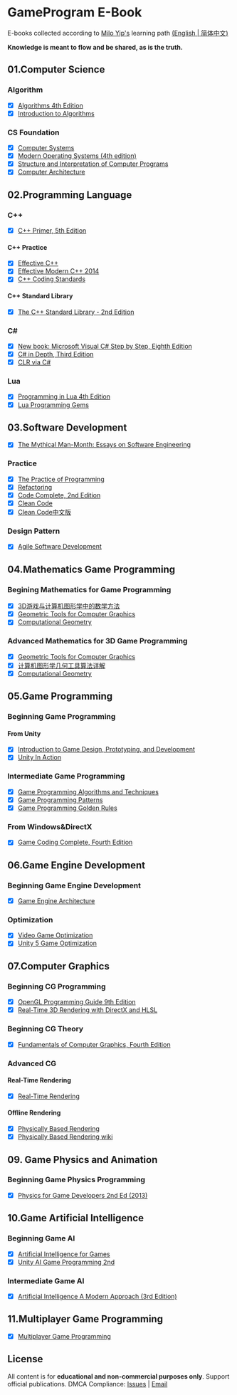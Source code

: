# GameProgram E-Book

E-books collected according to [Milo Yip's](https://github.com/miloyip/game-programmer) learning path
[(<u>English</u>](game-programmer.png)[ | <u>简体中文</u>)](game-programmer-zh-cn.png)

**Knowledge is meant to flow and be shared, as is the truth.**

## 01.Computer Science

### Algorithm

- [x] [Algorithms 4th Edition](https://github.com/kurong00/GameProgramBooks/blob/master//01.Computer%20Science/Algorithm/Algorithhms%204th%20Edition%20by%20Robert%20Sedgewick%2C%20Kevin%20Wayne.pdf)
- [x] [Introduction to Algorithms](https://github.com/kurong00/GameProgramBooks/blob/master//01.Computer%20Science/Algorithm/Introduction%20to%20Algorithms.pdf)

### CS Foundation

- [x] [Computer Systems](https://github.com/kurong00/GameProgramBooks/blob/master//01.Computer%20Science/CS%20Foundation/Computer%20Systems.pdf)
- [x] [Modern Operating Systems (4th edition)](https://github.com/kurong00/GameProgramBooks/blob/master//01.Computer%20Science/CS%20Foundation/Modern%20Operating%20Systems%20(4th%20edition).pdf)
- [x] [Structure and Interpretation of Computer Programs](https://github.com/kurong00/GameProgramBooks/blob/master//01.Computer%20Science/CS%20Foundation/Structure%20and%20Interpretation%20of%20Computer%20Programs.pdf)
- [x] [Computer Architecture](https://github.com/kurong00/GameProgramBooks/blob/master//01.Computer%20Science/CS%20Foundation/Computer%20Architecture.pdf)

## 02.Programming Language

### C++

- [x] [C++ Primer, 5th Edition](https://github.com/kurong00/GameProgramBooks/blob/master//02.Programming%20Language/C%2B%2B/C%2B%2B%20Primer%2C%205th%20Edition.pdf)

#### C++ Practice

- [x] [Effective C++](https://github.com/kurong00/GameProgramBooks/blob/master//02.Programming%20Language/C%2B%2B/C++%20Practice/Effective%20C%2B%2B.pdf)
- [x] [Effective Modern C++ 2014](https://github.com/kurong00/GameProgramBooks/blob/master//02.Programming%20Language/C%2B%2B/C++%20Practice/Effective%20Modern%20C%2B%2B%202014.pdf)
- [x] [C++ Coding Standards](https://github.com/kurong00/GameProgramBooks/blob/master//02.Programming%20Language/C%2B%2B/C++%20Practice/C%2B%2B%20Coding%20Standards.pdf)

#### C++ Standard Library

- [x] [The C++ Standard Library - 2nd Edition](https://github.com/kurong00/GameProgramBooks/blob/master//02.Programming%20Language/C%2B%2B/C++%20Standard%20Library/The%20C++%20Standard%20Library%20-%202nd%20Edition.pdf)

### C\#

- [x] [New book: Microsoft Visual C# Step by Step, Eighth Edition](https://github.com/kurong00/GameProgramBooks/blob/master/02.Programming%20Language/C%23/Microsoft%20Visual%20C%23%20Step%20by%20Step%20(Sharp)%20%5B2022%5D.pdf)
- [x] [C# in Depth, Third Edition](https://github.com/kurong00/GameProgramBooks/blob/master//02.Programming%20Language/C%23/C%23%20in%20Depth%2C%20Third%20Edition.pdf)
- [x] [CLR via C#](https://github.com/kurong00/GameProgramBooks/blob/master/02.Programming%20Language/C%23/CLR%20via%20C%23%20(.NET%204.5)%2C%204th%20Edition%202012.pdf)

### Lua

- [x] [Programming in Lua 4th Edition](https://github.com/kurong00/GameProgramBooks/blob/master//02.Programming%20Language/Lua/Programming%20in%20Lua%204th%20Edition.pdf)
- [x] [Lua Programming Gems](https://github.com/kurong00/GameProgramBooks/blob/master/02.Programming%20Language/Lua/Lua%20Programming%20Gems.pdf)

## 03.Software Development

- [x] [The Mythical Man-Month: Essays on Software Engineering](https://github.com/kurong00/GameProgramBooks/blob/master//03.Software%20Development/Brooks%201974%20The%20Mythical%20Man-Month.pdf)

### Practice

- [x] [The Practice of Programming](https://github.com/kurong00/GameProgramBooks/blob/master//03.Software%20Development/Practice/The%20Practice%20of%20Programming.pdf)
- [x] [Refactoring](https://github.com/kurong00/GameProgramBooks/blob/master//03.Software%20Development/Practice/Refactoring.pdf)
- [x] [Code Complete, 2nd Edition](https://github.com/kurong00/GameProgramBooks/blob/master//03.Software%20Development/Practice/Code%20Complete,%202nd%20Edition.pdf)
- [x] [Clean Code](https://github.com/kurong00/GameProgramBooks/blob/master//03.Software%20Development/Practice/Clean%20Code.pdf)
- [x] [Clean Code中文版](https://github.com/kurong00/GameProgramBooks/blob/master//03.Software%20Development/Practice/Clean%20Code-zh.pdf)

### Design Pattern

- [x] [Agile Software Development](https://github.com/kurong00/GameProgramBooks/blob/master//03.Software%20Development/Design%20Pattern/Agile%20Software%20Development.pdf)

## 04.Mathematics Game Programming

### Begining Mathematics for Game Programming

- [x] [3D游戏与计算机图形学中的数学方法](https://github.com/kurong00/GameProgramBooks/blob/master//04.Mathematics%20Game%20Programming/Beginning%20Mathematics%20for%20Game%20Programming/3D%E6%B8%B8%E6%88%8F%E4%B8%8E%E8%AE%A1%E7%AE%97%E6%9C%BA%E5%9B%BE%E5%BD%A2%E5%AD%A6%E4%B8%AD%E7%9A%84%E6%95%B0%E5%AD%A6%E6%96%B9%E6%B3%95.pdf)
- [x] [Geometric Tools for Computer Graphics](https://github.com/kurong00/GameProgramBooks/blob/master//04.Mathematics%20Game%20Programming/Advanced%20Mathematics%20for%20Game%20Programming/Geometric%20Tools%20for%20Computer%20Graphics.pdf)
- [x] [Computational Geometry](https://github.com/kurong00/GameProgramBooks/blob/master//04.Mathematics%20Game%20Programming/Advanced%20Mathematics%20for%20Game%20Programming/Computational%20Geometry.pdf)

### Advanced Mathematics for 3D Game Programming

- [x] [Geometric Tools for Computer Graphics](https://github.com/kurong00/GameProgramBooks/blob/master//04.Mathematics%20Game%20Programming/Advanced%20Mathematics%20for%20Game%20Programming/Geometric%20Tools%20for%20Computer%20Graphics.pdf)
- [x] [计算机图形学几何工具算法详解](https://github.com/kurong00/GameProgramBooks/blob/master/04.Mathematics%20Game%20Programming/Advanced%20Mathematics%20for%20Game%20Programming/%E8%AE%A1%E7%AE%97%E6%9C%BA%E5%9B%BE%E5%BD%A2%E5%AD%A6%E5%87%A0%E4%BD%95%E5%B7%A5%E5%85%B7%E7%AE%97%E6%B3%95%E8%AF%A6%E8%A7%A3.pdf)
- [x] [Computational Geometry](https://github.com/kurong00/GameProgramBooks/blob/master//04.Mathematics%20Game%20Programming/Advanced%20Mathematics%20for%20Game%20Programming/Computational%20Geometry.pdf)

## 05.Game Programming

### Beginning Game Programming

#### From Unity

- [x] [Introduction to Game Design, Prototyping, and Development](https://github.com/kurong00/GameProgramBooks/blob/master//05.Game%20Programming/Beginning%20Game%20Programming/From%20Unity/Introduction%20to%20Game%20Design%2C%20Prototyping%2C%20and%20Development.pdf)
- [x] [Unity In Action](https://github.com/kurong00/GameProgramBooks/blob/master//05.Game%20Programming/Beginning%20Game%20Programming/From%20Unity/Unity%20In%20Action.pdf)

### Intermediate Game Programming

- [x] [Game Programming Algorithms and Techniques](https://github.com/kurong00/GameProgramBooks/blob/master//05.Game%20Programming/Intermediate%20Game%20Programming/Game%20Programming%20Algorithms%20and%20Techniques.pdf)
- [x] [Game Programming Patterns](https://github.com/kurong00/GameProgramBooks/blob/master//05.Game%20Programming/Intermediate%20Game%20Programming/Game%20Programming%20Patterns.pdf)
- [x] [Game Programming Golden Rules](https://github.com/kurong00/GameProgramBooks/blob/master//05.Game%20Programming/Intermediate%20Game%20Programming/Game%20Programming%20Golden%20Rules.pdf)

### From Windows&DirectX

- [x] [Game Coding Complete, Fourth Edition](https://github.com/kurong00/GameProgramBooks/blob/master//05.Game%20Programming/From%20Windows&DirectX/Game%20Coding%20Complete,%20Fourth%20Edition.pdf)

## 06.Game Engine Development

### Beginning Game Engine Development

- [x] [Game Engine Architecture](https://github.com/kurong00/GameProgramBooks/blob/master//06.Game%20Engine%20Development/Game%20Engine%20Architecture.pdf)

### Optimization

- [x] [Video Game Optimization](https://github.com/kurong00/GameProgramBooks/blob/master/06.Game%20Engine%20Development/Optimization/Video%20Game%20Optimization.pdf)
- [x] [Unity 5 Game Optimization](https://github.com/kurong00/GameProgramBooks/blob/master//06.Game%20Engine%20Development/Optimization/Unity%205%20Game%20Optimization.pdf)

## 07.Computer Graphics

### Beginning CG Programming

- [x] [OpenGL Programming Guide 9th Edition](https://github.com/kurong00/GameProgramBooks/blob/master//07.Computer%20Graphics/Beginning%20CG%20Programming/OpenGL%20Programming%20Guide%209th%20Edition.pdf)
- [x] [Real-Time 3D Rendering with DirectX and HLSL](https://github.com/kurong00/GameProgramBooks/blob/master/07.Computer%20Graphics/Begin%20CG%20Theory/Real-Time%203D%20Rendering%20with%20DirectX%20and%20HLSL.epub)

### Beginning CG Theory

- [x] [Fundamentals of Computer Graphics, Fourth Edition](https://github.com/kurong00/GameProgramBooks/blob/master//07.Computer%20Graphics/Begin%20CG%20Theory/Fundamentals%20of%20Computer%20Graphics%2C%20Fourth%20Edition.pdf)

### Advanced CG

#### Real-Time Rendering

- [x] [Real-Time Rendering](https://github.com/kurong00/GameProgramBooks/blob/master//07.Computer%20Graphics/Advanced%20CG/Real-Time%20Rendering/Real%20Time%20Rendering.pdf)

#### Offline Rendering

- [x] [Physically Based Rendering](https://github.com/kurong00/GameProgramBooks/blob/master//07.Computer%20Graphics/Advanced%20CG/Offline%20Rendering/Physically%20Based%20Rendering.pdf)
- [x] [Physically Based Rendering wiki](http://www.pbr-book.org/3ed-2018/contents.html)

## 09. Game Physics and Animation

### Beginning Game Physics Programming

- [x] [Physics for Game Developers 2nd Ed (2013)](https://github.com/kurong00/GameProgramBooks/blob/master/09.%20Game%20Physics%20and%20Animation/Beginning%20Game%20Physics%20Programming/Physics%20for%20Game%20Developers%202nd%20Ed%20(2013).pdf)

## 10.Game Artificial Intelligence

### Beginning Game AI

- [x] [Artificial Intelligence for Games](https://github.com/kurong00/GameProgramBooks/blob/master//10.Game%20Artificial%20Intelligence/Artificial%20Intelligence%20for%20Games.pdf)
- [x] [Unity AI Game Programming 2nd](https://github.com/kurong00/GameProgramBooks/blob/master//10.Game%20Artificial%20Intelligence/Unity%20AI%20Game%20Programming%20-%20Second%20Edition.pdf)

### Intermediate Game AI

- [x] [Artificial Intelligence A Modern Approach (3rd Edition)](https://github.com/kurong00/GameProgramBooks/blob/master//10.Game%20Artificial%20Intelligence/Artificial%20Intelligence%20A%20Modern%20Approach%20(3rd%20Edition).pdf)

## 11.Multiplayer Game Programming

- [x] [Multiplayer Game Programming](https://github.com/kurong00/GameProgramBooks/blob/master//11.Multiplayer%20Game%20Programming/Multiplayer%20Game%20Programming.pdf)


## License

All content is for **educational and non-commercial purposes only**. Support official publications. 
DMCA Compliance: [Issues](https://github.com/kurong00/GameProgramBooks/issues) | [Email](mailto:kurong00@gmail.com) 

